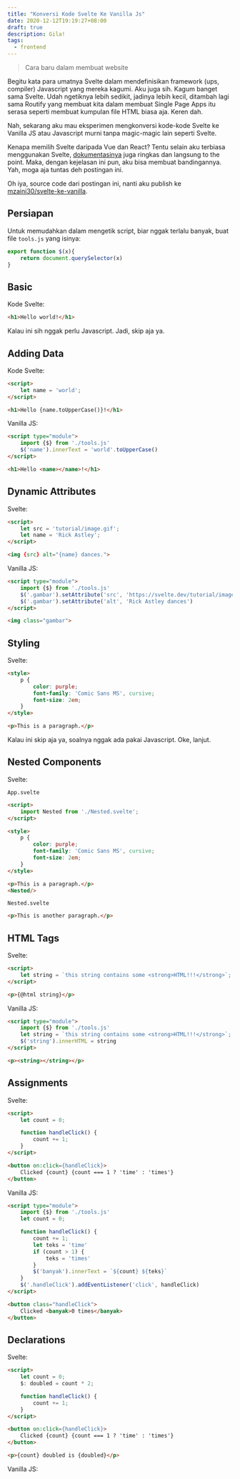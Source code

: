 ```yaml
---
title: "Konversi Kode Svelte Ke Vanilla Js"
date: 2020-12-12T19:19:27+08:00
draft: true
description: Gila! 
tags:
  - frontend
---
```


> Cara baru dalam membuat website

Begitu kata para umatnya Svelte dalam mendefinisikan framework (ups, compiler) Javascript yang mereka kagumi. Aku juga sih. Kagum banget sama Svelte. Udah ngetiknya lebih sedikit, jadinya lebih kecil, ditambah lagi sama Routify yang membuat kita dalam membuat Single Page Apps itu serasa seperti membuat kumpulan file HTML biasa aja. Keren dah.

Nah, sekarang aku mau eksperimen mengkonversi kode-kode Svelte ke Vanilla JS atau Javascript murni tanpa magic-magic lain seperti Svelte. 

Kenapa memilih Svelte daripada Vue dan React? Tentu selain aku terbiasa menggunakan Svelte, [dokumentasinya](https://svelte.dev/tutorial/basics) juga ringkas dan langsung to the point. Maka, dengan kejelasan ini pun, aku bisa membuat bandingannya. Yah, moga aja tuntas deh postingan ini.

Oh iya, source code dari postingan ini, nanti aku publish ke [mzaini30/svelte-ke-vanilla](https://github.com/mzaini30/svelte-ke-vanilla).

## Persiapan

Untuk memudahkan dalam mengetik script, biar nggak terlalu banyak, buat file `tools.js` yang isinya:

```javascript
export function $(x){
	return document.querySelector(x)
}
```

## Basic

Kode Svelte:

```html
<h1>Hello world!</h1>
```

Kalau ini sih nggak perlu Javascript. Jadi, skip aja ya.

## Adding Data

Kode Svelte:

```html
<script>
	let name = 'world';
</script>

<h1>Hello {name.toUpperCase()}!</h1>
```

Vanilla JS:

```html
<script type="module">
	import {$} from './tools.js'
	$('name').innerText = 'world'.toUpperCase()
</script>

<h1>Hello <name></name>!</h1>
```

## Dynamic Attributes

Svelte:

```html
<script>
	let src = 'tutorial/image.gif';
	let name = 'Rick Astley';
</script>

<img {src} alt="{name} dances.">
```

Vanilla JS:

```html
<script type="module">
	import {$} from './tools.js'
	$('.gambar').setAttribute('src', 'https://svelte.dev/tutorial/image.gif')
	$('.gambar').setAttribute('alt', 'Rick Astley dances')
</script>

<img class="gambar">
```

## Styling

Svelte:

```html
<style>
	p {
		color: purple;
		font-family: 'Comic Sans MS', cursive;
		font-size: 2em;
	}
</style>

<p>This is a paragraph.</p>
```

Kalau ini skip aja ya, soalnya nggak ada pakai Javascript. Oke, lanjut.

## Nested Components

Svelte:

`App.svelte`

```html
<script>
	import Nested from './Nested.svelte';
</script>

<style>
	p {
		color: purple;
		font-family: 'Comic Sans MS', cursive;
		font-size: 2em;
	}
</style>

<p>This is a paragraph.</p>
<Nested/>
```

`Nested.svelte`

```html
<p>This is another paragraph.</p>
```

## HTML Tags

Svelte:

```html
<script>
	let string = `this string contains some <strong>HTML!!!</strong>`;
</script>

<p>{@html string}</p>
```

Vanilla JS:

```html
<script type="module">
	import {$} from './tools.js'
	let string = `this string contains some <strong>HTML!!!</strong>`;
	$('string').innerHTML = string
</script>

<p><string></string></p>
```

## Assignments

Svelte:

```html
<script>
	let count = 0;

	function handleClick() {
		count += 1;
	}
</script>

<button on:click={handleClick}>
	Clicked {count} {count === 1 ? 'time' : 'times'}
</button>
```

Vanilla JS:

```html
<script type="module">
	import {$} from './tools.js'
	let count = 0;

	function handleClick() {
		count += 1;
		let teks = 'time'
		if (count > 1) {
			teks = 'times'
		}
		$('banyak').innerText = `${count} ${teks}`
	}
	$('.handleClick').addEventListener('click', handleClick)
</script>

<button class="handleClick">
	Clicked <banyak>0 times</banyak>
</button>
```

## Declarations

Svelte:

```html
<script>
	let count = 0;
	$: doubled = count * 2;

	function handleClick() {
		count += 1;
	}
</script>

<button on:click={handleClick}>
	Clicked {count} {count === 1 ? 'time' : 'times'}
</button>

<p>{count} doubled is {doubled}</p>
```

Vanilla JS:

